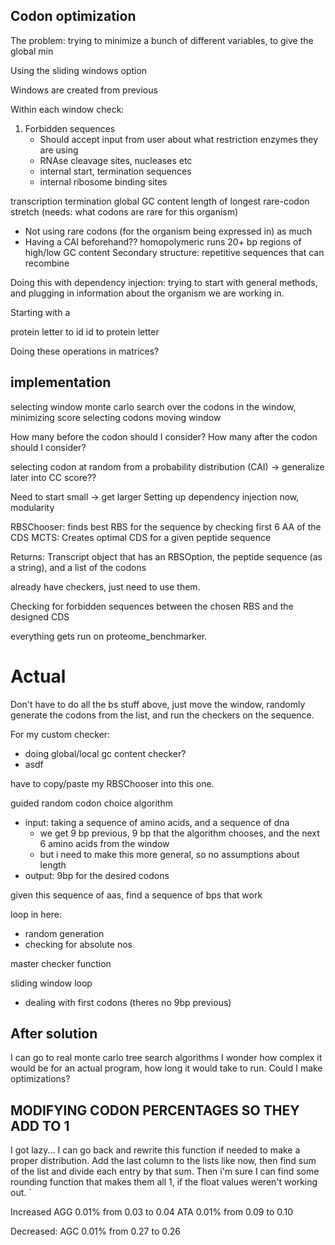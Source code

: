 ## Codon optimization
The problem: trying to minimize a bunch of different variables, to give the global min 


Using the sliding windows option

Windows are created from previous 

Within each window check:
1. Forbidden sequences
    - Should accept input from user about what restriction enzymes they are using
    - RNAse cleavage sites, nucleases etc
    - internal start, termination sequences
    - internal ribosome binding sites

transcription termination
global GC content
length of longest rare-codon stretch (needs: what codons are rare for this organism)
- Not using rare codons (for the organism being expressed in) as much
- Having a CAI beforehand??
homopolymeric runs
20+ bp regions of high/low GC content
Secondary structure: repetitive sequences that can recombine

Doing this with dependency injection: trying to start with general methods, and plugging in information about the organism we are working in.

Starting with a 



protein letter to id
id to protein letter

Doing these operations in matrices?


## implementation
selecting window
monte carlo search over the codons in the window, minimizing score
selecting codons
moving window


How many before the codon should I consider?
How many after the codon should I consider?


selecting codon at random from a probability distribution (CAI)
-> generalize later into CC score??

Need to start small -> get larger
Setting up dependency injection now, modularity


RBSChooser: finds best RBS for the sequence by checking first 6 AA of the CDS
MCTS: Creates optimal CDS for a given peptide sequence

Returns: Transcript object that has an RBSOption, the peptide sequence (as a string), and a list of the codons


already have checkers, just need to use them. 


Checking for forbidden sequences between the chosen RBS and the designed CDS

everything gets run on proteome_benchmarker.




# Actual
Don't have to do all the bs stuff above, just move the window, randomly generate the codons from the list, and run the checkers on the sequence. 

For my custom checker:
- doing global/local gc content checker?
- asdf

have to copy/paste my RBSChooser into this one.


guided random codon choice algorithm
- input: taking a sequence of amino acids, and a sequence of dna
    - we get 9 bp previous, 9 bp that the algorithm chooses, and the next 6 amino acids from the window
    - but i need to make this more general, so no assumptions about length
- output: 9bp for the desired codons

given this sequence of aas, find a sequence of bps that work

loop in here: 
- random generation
- checking for absolute nos

master checker function

sliding window loop
- dealing with first codons (theres no 9bp previous)

## After solution
I can go to real monte carlo tree search algorithms
I wonder how complex it would be for an actual program, how long it would take to run. Could I make optimizations?


## MODIFYING CODON PERCENTAGES SO THEY ADD TO 1
I got lazy... I can go back and rewrite this function if needed to make a proper distribution. Add the last column to the lists like now, then find sum of the list and divide each entry by that sum. Then i'm sure I can find some rounding function that makes them all 1, if the float values weren't working out. `

Increased
AGG 0.01% from 0.03 to 0.04
ATA 0.01% from 0.09 to 0.10

Decreased:
AGC 0.01% from 0.27 to 0.26